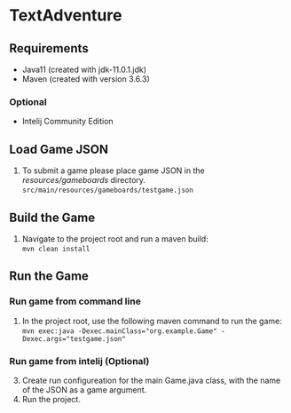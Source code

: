 # TextAdventure

## Requirements
* Java11 (created with jdk-11.0.1.jdk)
* Maven (created with version 3.6.3)

### Optional
* Intelij Community Edition 

## Load Game JSON
1. To submit a game please place game JSON in the *resources/gameboards* directory.<br />
`src/main/resources/gameboards/testgame.json`

## Build the Game
1. Navigate to the project root and run a maven build:<br />
`mvn clean install`

## Run the Game

### Run game from command line
1. In the project root, use the following maven command to run the game: <br />
`mvn exec:java -Dexec.mainClass="org.example.Game" -Dexec.args="testgame.json"`

### Run game from intelij (Optional)
3. Create run configureation for the main Game.java class, with the name of the JSON as a game argument.
3. Run the project.
